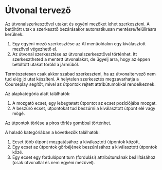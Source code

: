 # Útvonal tervező


Az útvonalszerkesztővel utakat és egyéni mezőket lehet szerkeszteni.
A betöltött utak a szerkesztő bezárásakor automatikusan mentésre/felülírásra kerülnek.

1) Egy egyéni mező szerkesztése az AI menüoldalon egy kiválasztott mezővel végezhető el.
2) Az útvonal szerkesztése az útvonalszerkesztővel történhet.
    Itt szerkesztheted a mentett útvonalakat, de ügyelj arra, hogy az éppen betöltött utakat töröld a járműből.

Természetesen csak akkor szabad szerkeszteni, ha az útvonaltervező nem tud elég jó utat készíteni.
A helytelen szerkesztés megzavarhatja a Courseplay segítőt, mivel az útpontok rejtett attribútumokkal rendelkeznek.



Az alapkategória alatt találhatók:
1) A mozgató ecset, egy lebegtetett útpontot az ecset pozíciójába mozgat.
2) A beszúró ecset, útpontokat tud beszúrni a kiválasztott útpont elé vagy mögé.

Az útpontok törlése a piros törlés gombbal történhet.



A haladó kategóriában a következők találhatók:
1) Ecset több útpont mozgatásához a kiválasztott útpontok között.
2) Egy ecset az útpontok görbéjének beszúrásához a kiválasztott útpontok közé.
3) Egy ecset egy fordulópont turn (fordulási) attribútumának beállításához (csak útvonallal és nem egyéni mezővel).


